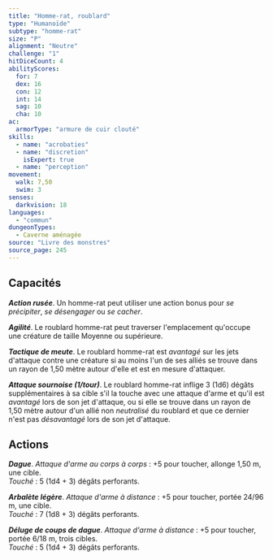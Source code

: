 ```yaml
---
title: "Homme-rat, roublard"
type: "Humanoïde"
subtype: "homme-rat"
size: "P"
alignment: "Neutre"
challenge: "1"
hitDiceCount: 4
abilityScores:
  for: 7
  dex: 16
  con: 12
  int: 14
  sag: 10
  cha: 10
ac:
  armorType: "armure de cuir clouté"
skills:
  - name: "acrobaties"
  - name: "discretion"
    isExpert: true
  - name: "perception"
movement:
  walk: 7,50
  swim: 3
senses:
  darkvision: 18
languages:
  - "commun"
dungeonTypes:
  - Caverne aménagée
source: "Livre des monstres"
source_page: 245
---
```

## Capacités
_**Action rusée**_. Un homme-rat peut utiliser une action bonus pour _se précipiter_, _se désengager_ ou _se cacher_.

_**Agilité**_. Le roublard homme-rat peut traverser l'emplacement qu'occupe une créature de taille Moyenne ou supérieure.

_**Tactique de meute**_. Le roublard homme-rat est _avantagé_ sur les jets d'attaque contre une créature si au moins l'un de ses alliés se trouve dans un rayon de 1,50 mètre autour d'elle et est en mesure d'attaquer.

_**Attaque sournoise (1/tour)**_. Le roublard homme-rat inflige 3 (1d6) dégâts supplémentaires à sa cible s'il la touche avec une attaque d'arme et qu'il est _avantagé_ lors de son jet d'attaque, ou si elle se trouve dans un rayon de 1,50 mètre autour d'un allié non _neutralisé_ du roublard et que ce dernier n'est pas _désavantagé_ lors de son jet d'attaque.

## Actions
_**Dague**_. _Attaque d'arme au corps à corps_ : +5 pour toucher, allonge 1,50 m, une cible.  
_Touché_ : 5 (1d4 + 3) dégâts perforants.

_**Arbalète légère**_. _Attaque d'arme à distance_ : +5 pour toucher, portée 24/96 m, une cible.  
_Touché_ : 7 (1d8 + 3) dégâts perforants.

_**Déluge de coups de dague**_. _Attaque d'arme à distance_ : +5 pour toucher, portée 6/18 m, trois cibles.  
_Touché_ : 5 (1d4 + 3) dégâts perforants.
